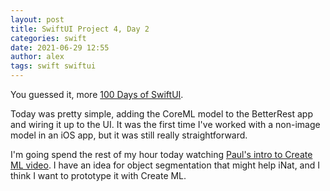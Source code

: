 ```yaml
---
layout: post
title: SwiftUI Project 4, Day 2
categories: swift
date: 2021-06-29 12:55
author: alex
tags: swift swiftui
---
```


You guessed it, more [100 Days of SwiftUI](https://www.hackingwithswift.com/100/swiftui).

Today was pretty simple, adding the CoreML model to the BetterRest app and wiring it up to the UI. It was the first time I've worked with a non-image model in an iOS app, but it was still really straightforward.

I'm going spend the rest of my hour today watching [Paul's intro to Create ML video](https://www.youtube.com/watch?v=a905KIBw1hs). I have an idea for object segmentation that might help iNat, and I think I want to prototype it with Create ML.

